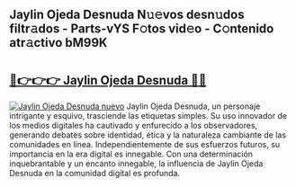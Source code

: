 ## Jaylin Ojeda Desnuda N𝚞𝚎vos desn𝚞dos filtr𝚊dos - Parts-vYS F𝚘tos vid𝚎o - C𝚘ntenido atr𝚊ctivo bM99K

# <h2><a href="http://mb74xmm.tromn.icu/?c=Jaylin+Ojeda+Desnuda">🔗👉👉👉 Jaylin Ojeda Desnuda 🔗🔗</a></h2>

[![Jaylin Ojeda Desnuda nuevo](https://i.imgur.com/pEAQMta.gif)](http://mb74xmm.tromn.icu/?c=Jaylin+Ojeda+Desnuda)
Jaylin Ojeda Desnuda, un personaje intrigante y esquivo, trasciende las etiquetas simples. Su uso innovador de los medios digitales ha cautivado y enfurecido a los observadores, generando debates sobre identidad, ética y la naturaleza cambiante de las comunidades en línea. Independientemente de sus esfuerzos futuros, su importancia en la era digital es innegable. Con una determinación inquebrantable y un encanto innegable, la influencia de Jaylin Ojeda Desnuda en la comunidad digital es profunda.
